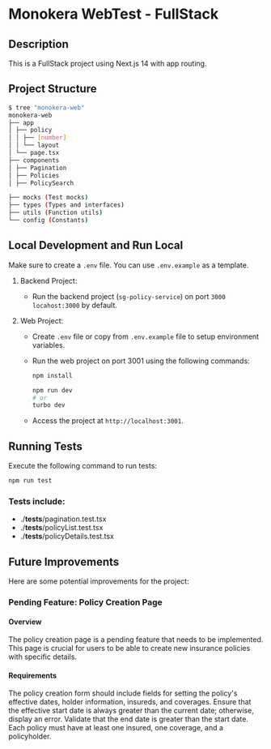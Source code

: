 # Monokera WebTest - FullStack

## Description

This is a FullStack project using Next.js 14 with app routing.

## Project Structure

```bash
$ tree "monokera-web"
monokera-web
├── app
│ ├── policy
│ │ ├── [number]
│ │ └── layout
│ └── page.tsx
├── components
│ ├── Pagination
│ ├── Policies
│ ├── PolicySearch

├── mocks (Test mocks)
├── types (Types and interfaces)
├── utils (Function utils)
└── config (Constants)
```

## Local Development and Run Local

Make sure to create a `.env` file. You can use `.env.example` as a template.

1. Backend Project:

   - Run the backend project (`sg-policy-service`) on port `3000` `locahost:3000` by default.

2. Web Project:

   - Create `.env` file or copy from `.env.example` file to setup environment variables.

   - Run the web project on port 3001 using the following commands:

     ```bash
     npm install

     npm run dev
     # or
     turbo dev
     ```

   - Access the project at `http://localhost:3001`.

## Running Tests

Execute the following command to run tests:

```bash
npm run test
```

### Tests include:

- ./**tests**/pagination.test.tsx
- ./**tests**/policyList.test.tsx
- ./**tests**/policyDetails.test.tsx

## Future Improvements

Here are some potential improvements for the project:

### Pending Feature: Policy Creation Page

#### Overview

The policy creation page is a pending feature that needs to be implemented. This page is crucial for users to be able to create new insurance policies with specific details.

#### Requirements

The policy creation form should include fields for setting the policy's effective dates, holder information, insureds, and coverages.
Ensure that the effective start date is always greater than the current date; otherwise, display an error.
Validate that the end date is greater than the start date.
Each policy must have at least one insured, one coverage, and a policyholder.
